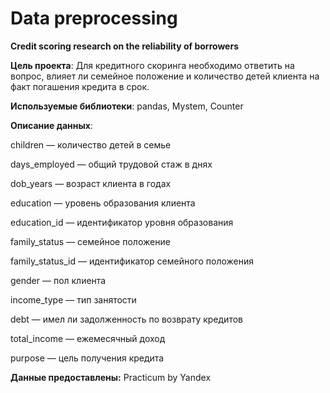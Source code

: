 # Data preprocessing
**Credit scoring research on the reliability of borrowers**

**Цель проекта**: 
Для кредитного скоринга необходимо ответить на вопрос, влияет ли семейное положение и количество детей клиента на факт погашения кредита в срок.

**Используемые библиотеки**:
pandas, Mystem, Counter 

**Описание данных**:

children — количество детей в семье

days_employed — общий трудовой стаж в днях

dob_years — возраст клиента в годах

education — уровень образования клиента

education_id — идентификатор уровня образования

family_status — семейное положение

family_status_id — идентификатор семейного положения

gender — пол клиента

income_type — тип занятости

debt — имел ли задолженность по возврату кредитов

total_income — ежемесячный доход

purpose — цель получения кредита


**Данные предоставлены:** Practicum by Yandex
